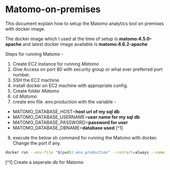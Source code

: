 # Matomo-on-premises

This document explain how to setup the Matomo analytics tool on premises with docker image.

The docker image which I used at the time of setup is **matomo:4.5.0-apache** and latest docker image available is **matomo:4.6.2-apache**

Steps for running Matomo -

1. Create EC2 instance for running *Matomo*
2. Give Access on port 80 with security group or what ever preferred port number.
3. SSH the EC2 machine.
4. install docker on EC2 machine with appropriate config.
5. Create folder *Matomo*
6. cd *Matomo*
7. create env file .env.production with the variable -
  - MATOMO_DATABASE_HOST=**host url of my sql db** 
  - MATOMO_DATABASE_USERNAME=**user name for my sql db**
  - MATOMO_DATABASE_PASSWORD=**password for user**
  - MATOMO_DATABASE_DBNAME=**database used**  [^1]
8. execute the below sh command for running the Matomo with docker. Change the port if any.

```sh
docker run --env-file "$(pwd)/.env.production" --restart=always --name weatherspork-matomo -p 80:80 -v "$(pwd)/data:/var/www/html" -d matomo:4.5.0-apache
```

[^1] Create a seperate db for Matomo
